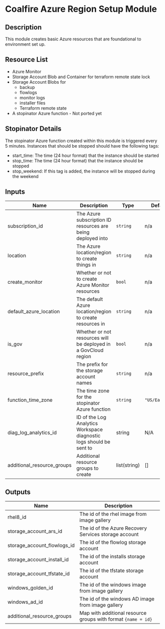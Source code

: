 # Coalfire Azure Region Setup Module

## Description

This module creates basic Azure resources that are foundational to environment set up.

## Resource List

- Azure Monitor
- Storage Account Blob and Container for terraform remote state lock
- Storage Account Blobs for
  - backup
  - flowlogs
  - monitor logs
  - installer files
  - Terraform remote state
- A stopinator Azure function - Not ported yet

## Stopinator Details

 The stopinator Azure function created within this module is triggered every 5 minutes.  Instances that should be stopped should have the following tags:

- start_time: The time (24 hour format) that the instance should be started
- stop_time:  The time (24 hour format) that the instance should be stopped
- stop_weekend: If this tag is added, the instance will be stopped during the weekend

## Inputs

| Name | Description | Type | Default | Required |
|------|-------------|------|---------|:-----:|
| subscription\_id | The Azure subscription ID resources are being deployed into | `string` | n/a | yes |
| location | The Azure location/region to create things in | `string` | n/a | yes |
| create\_monitor | Whether or not to create Azure Monitor resources | `bool` | n/a | yes |
| default\_azure\_location | The default Azure location/region to create resources in | `string` | n/a | yes |
| is\_gov | Whether or not resources will be deployed in a GovCloud region | `bool` | n/a | yes |
| resource\_prefix | The prefix for the storage account names | `string` | n/a | yes |
| function\_time\_zone | The time zone for the stopinator Azure function | `string` | `"US/Eastern"` | no |
| diag_log_analytics_id | ID of the Log Analytics Workspace diagnostic logs should be sent to | string | N/A | yes |
| additional_resource_groups | Additional resource groups to create | list(string) | [] | no |

## Outputs

| Name | Description |
|------|-------------|
| rhel8\_id | The id of the rhel image from image gallery |
| storage\_account\_ars\_id | The id of the Azure Recovery Services storage account |
| storage\_account\_flowlogs\_id | The id of the flowlog storage account |
| storage\_account\_install\_id | The id of the installs storage account |
| storage\_account\_tfstate\_id | The id of the tfstate storage account |
| windows\_golden\_id | The id of the windows image from image gallery |
| windows\_ad\_id | The id of the windows AD image from image gallery |
| additional_resource_groups | Map with additional resource groups with format `{name = id}` |
